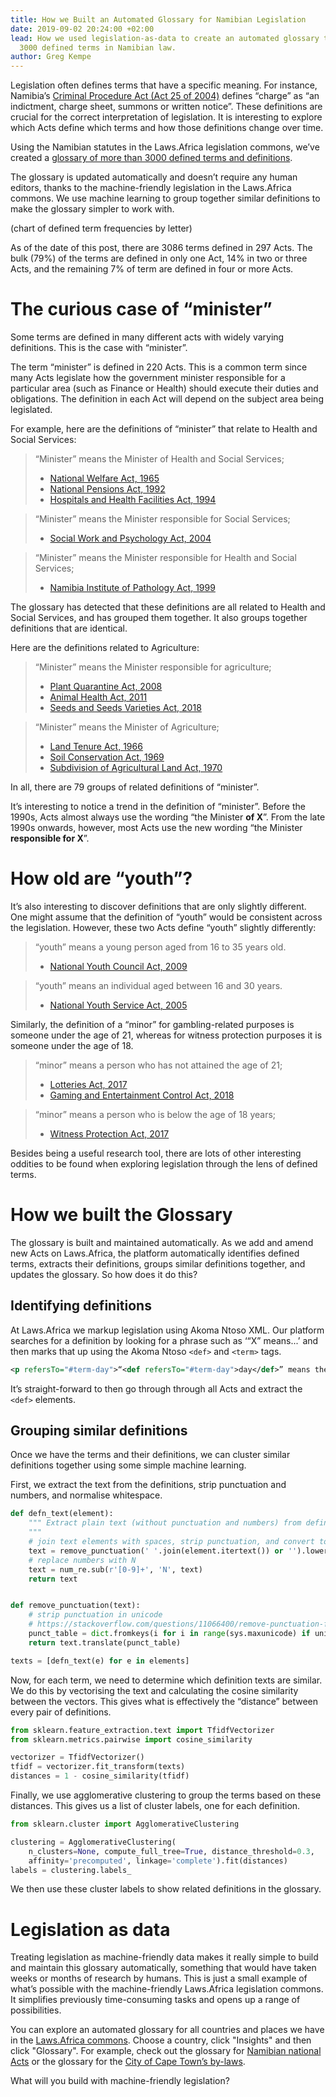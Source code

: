 ```yaml
---
title: How we Built an Automated Glossary for Namibian Legislation
date: 2019-09-02 20:24:00 +02:00
lead: How we used legislation-as-data to create an automated glossary to explore over
  3000 defined terms in Namibian law.
author: Greg Kempe
---
```


Legislation often defines terms that have a specific meaning. For instance, Namibia’s [Criminal Procedure Act (Act 25 of 2004)](https://edit.laws.africa/documents/2509/) defines “charge” as “an indictment, charge sheet, summons or written notice”. These definitions are crucial for the correct interpretation of legislation. It is interesting to explore which Acts define which terms and how those definitions change over time.

Using the Namibian statutes in the Laws.Africa legislation commons, we’ve created a [glossary of more than 3000 defined terms and definitions](https://edit.laws.africa/places/na/labs/glossary).

The glossary is updated automatically and doesn’t require any human editors, thanks to the machine-friendly legislation in the Laws.Africa commons. We use machine learning to group together similar definitions to make the glossary simpler to work with.

\(chart of defined term frequencies by letter)

As of the date of this post, there are 3086 terms defined in 297 Acts. The bulk (79%) of the terms are defined in only one Act, 14% in two or three Acts, and the remaining 7% of term are defined in four or more Acts.

# The curious case of “minister”

Some terms are defined in many different acts with widely varying definitions. This is the case with “minister”.

The term “minister” is defined in 220 Acts. This is a common term since many Acts legislate how the government minister responsible for a particular area (such as Finance or Health) should execute their duties and obligations. The definition in each Act will depend on the subject area being legislated.

For example, here are the definitions of “minister” that relate to Health and Social Services:

> “Minister” means the Minister of Health and Social Services;
> * [National Welfare Act, 1965](https://edit.laws.africa/documents/2486/)
> * [National Pensions Act, 1992](https://edit.laws.africa/documents/2421/)
> * [Hospitals and Health Facilities Act, 1994](https://edit.laws.africa/documents/2360/)

> “Minister” means the Minister responsible for Social Services;
> * [Social Work and Psychology Act, 2004](https://edit.laws.africa/documents/2615/)

> “Minister” means the Minister responsible for Health and Social Services;
> * [Namibia Institute of Pathology Act, 1999](https://edit.laws.africa/documents/2357/)

The glossary has detected that these definitions are all related to Health and Social Services, and has grouped them together. It also groups together definitions that are identical.

Here are the definitions related to Agriculture:

> “Minister” means the Minister responsible for agriculture;
> * [Plant Quarantine Act, 2008](https://edit.laws.africa/documents/2141/)
> * [Animal Health Act, 2011](https://edit.laws.africa/documents/2430/)
> * [Seeds and Seeds Varieties Act, 2018](https://edit.laws.africa/documents/2618/)

> “Minister” means the Minister of Agriculture;
> * [Land Tenure Act, 1966](https://edit.laws.africa/documents/2419/)
> * [Soil Conservation Act, 1969](https://edit.laws.africa/documents/2138/)
> * [Subdivision of Agricultural Land Act, 1970](https://edit.laws.africa/documents/2394/)

In all, there are 79 groups of related definitions of “minister”.

It’s interesting to notice a trend in the definition of “minister”. Before the 1990s, Acts almost always use the wording “the Minister **of X**”. From the late 1990s onwards, however, most Acts use the new wording “the Minister **responsible for X**”.

# How old are “youth”?

It’s also interesting to discover definitions that are only slightly different. One might assume that the definition of “youth” would be consistent across the legislation. However, these two Acts define “youth” slightly differently:

> “youth” means a young person aged from 16 to 35 years old.
> * [National Youth Council Act, 2009](https://edit.laws.africa/documents/2531/)

> “youth” means an individual aged between 16 and 30 years.
> * [National Youth Service Act, 2005](https://edit.laws.africa/documents/2533/)

Similarly, the definition of a “minor” for gambling-related purposes is someone under the age of 21, whereas for witness protection purposes it is someone under the age of 18.

> “minor” means a person who has not attained the age of 21;
> * [Lotteries Act, 2017](https://edit.laws.africa/documents/2603/)
> * [Gaming and Entertainment Control Act, 2018](https://edit.laws.africa/documents/2633/)

> “minor” means a person who is below the age of 18 years;
> * [Witness Protection Act, 2017](https://edit.laws.africa/documents/2323/)

Besides being a useful research tool, there are lots of other interesting oddities to be found when exploring legislation through the lens of defined terms.

# How we built the Glossary

The glossary is built and maintained automatically. As we add and amend new Acts on Laws.Africa, the platform automatically identifies defined terms, extracts their definitions, groups similar definitions together, and updates the glossary. So how does it do this?

## Identifying definitions

At Laws.Africa we markup legislation using Akoma Ntoso XML. Our platform searches for a definition by looking for a phrase such as ‘“X” means...’ and then marks that up using the Akoma Ntoso `<def>` and `<term>` tags. 

```xml
<p refersTo="#term-day">“<def refersTo="#term-day">day</def>” means the space of time between sunrise and sunset;</p>
```

It’s straight-forward to then go through through all Acts and extract the `<def>` elements.

## Grouping similar definitions

Once we have the terms and their definitions, we can cluster similar definitions together using some simple machine learning.

First, we extract the text from the definitions, strip punctuation and numbers, and normalise whitespace.

```python
def defn_text(element):
    """ Extract plain text (without punctuation and numbers) from definition XML elements.
    """
    # join text elements with spaces, strip punctuation, and convert to lowercase
    text = remove_punctuation(' '.join(element.itertext()) or '').lower()
    # replace numbers with N
    text = num_re.sub(r'[0-9]+', 'N', text)
    return text


def remove_punctuation(text):
    # strip punctuation in unicode
    # https://stackoverflow.com/questions/11066400/remove-punctuation-from-unicode-formatted-strings
    punct_table = dict.fromkeys(i for i in range(sys.maxunicode) if unicodedata.category(chr(i)).startswith('P'))
    return text.translate(punct_table)

texts = [defn_text(e) for e in elements]
```

Now, for each term, we need to determine which definition texts are similar. We do this by vectorising the text and calculating the cosine similarity between the vectors. This gives what is effectively the “distance” between every pair of definitions.

```python
from sklearn.feature_extraction.text import TfidfVectorizer
from sklearn.metrics.pairwise import cosine_similarity

vectorizer = TfidfVectorizer()
tfidf = vectorizer.fit_transform(texts)
distances = 1 - cosine_similarity(tfidf)
```

Finally, we use agglomerative clustering to group the terms based on these distances. This gives us a list of cluster labels, one for each definition.

```python
from sklearn.cluster import AgglomerativeClustering

clustering = AgglomerativeClustering(
    n_clusters=None, compute_full_tree=True, distance_threshold=0.3,
    affinity='precomputed', linkage='complete').fit(distances)
labels = clustering.labels_
```

We then use these cluster labels to show related definitions in the glossary.

# Legislation as data

Treating legislation as machine-friendly data makes it really simple to build and maintain this glossary automatically, something that would have taken weeks or months of research by humans. This is just a small example of what’s possible with the machine-friendly Laws.Africa legislation commons. It simplifies previously time-consuming tasks and opens up a range of possibilities.

You can explore an automated glossary for all countries and places we have in the [Laws.Africa commons](https://edit.laws.africa/). Choose a country, click "Insights" and then click "Glossary". For example, check out the glossary for [Namibian national Acts](https://edit.laws.africa/places/na/labs/glossary) or the glossary for the [City of Cape Town’s by-laws](https://edit.laws.africa/places/za-cpt/labs/glossary).

What will you build with machine-friendly legislation?
